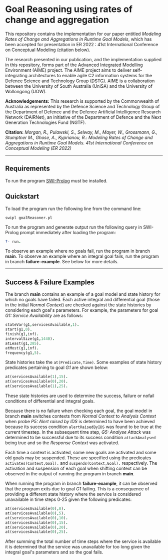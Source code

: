 # Goal Reasoning using rates of change and aggregation

This repository contains the implementation for our paper entitled _Modeling Rates of Change and Aggregations in Runtime Goal Models_, which has been accepted for presentation in ER 2022 : 41st International Conference on Conceptual Modeling (citation below).

The research presented in our publication, and the implementation supplied in this repository, forms part of the Advanced Integrated Modelling Environment (AIME) project. The AIME project aims to deliver self-integrating architectures to enable agile C2 information systems for the Defence Science and Technology Group (DSTG). AIME is a collaboration between the University of South Australia (UniSA) and the University of Wollongong (UOW).

**Acknowledgements:**
This research is supported by the Commonwealth of Australia as represented by the Defence Science and Technology Group of the Department of Defence and the Defence Artificial Intelligence Research Network (DAIRNet), an initiative of the Department of Defence and the Next Generation Technologies Fund (NGTF).

**Citation:**
_Morgan, R., Pulawski, S., Selway, M., Mayer, W., Grossmann, G., Stumptner M., Ghose, A., Kyprianou, R.: Modeling Rates of Change and Aggregations in Runtime Goal Models. 41st International Conference on Conceptual Modeling (ER 2022)_ 

---

## Requirements

To run the program [SWI-Prolog](https://www.swi-prolog.org/) must be installed.

## Quickstart

To load the program run the following line from the command line:

```
swipl goalReasoner.pl
```

To run the program and generate output run the following query in SWI-Prolog prompt immediately after loading the program:

```prolog
?- run.
```

To observe an example where no goals fail, run the program in branch **main**. To observe an example where an integral goal fails, run the program in branch **failure-example**. See below for more details.

---
## Success & Failure Examples

The branch **main** contains an example of a goal model and state history for which no goals have failed. Each active integral and differential goal (those in the initial _Normal Context_) are checked against the state histories by considering each goal's parameters. For example, the parameters for goal _G1: Service Availability_ are as follows:

```prolog
stateVar(g1,servicesAvailable,1).
start(g1,0).
finish(g1,inf).
intervalSize(g1,1440).
atLeast(g1,285).
atMost(g1,inf).
frequency(g1,5).
```

State histories take the ```at(Predicate,Time)```. Some examples of state history predicates pertaining to goal _G1_ are shown below:

```prolog
at(servicesAvailable(1),15).
at(servicesAvailable(0),20).
at(servicesAvailable(1),25).
```

These state histories are used to determine the success, failure or nofail conditions of differential and integral goals.

Because there is no failure when checking each goal, the goal model in branch **main** switches contexts from _Normal Context_ to _Analysis Context_ when probe _P5: Alert raised by IDS_ is determined to have been achieved because its success condition ```alertRaisedByIDS``` was found to be true at the current timestep. In the subsequent time step, _G5: Analyse Attack_ was determined to be successful due to its success condition ```attackAnalysed``` being true and so the _Response Context_ was activated.

Each time a context is activated, some new goals are activated and some old goals may be suspended. These are specified using the predicates ```activates(Context,Goal).``` and ```suspends(Context,Goal).``` respectively. The activation and suspension of each goal when shifting context can be observed in the output of running the program in branch **main**.

When running the program in branch **failure-example**, it can be observed that the program exits due to goal _G1_ failing. This is a consequence of providing a different state history where the service is considered unavailable in time steps 0-25 given the following predicates:

```prolog
at(servicesAvailable(0),0).
at(servicesAvailable(0),5).
at(servicesAvailable(0),10).
at(servicesAvailable(0),15).
at(servicesAvailable(0),20).
at(servicesAvailable(0),25).
```
After summing the total number of time steps where the service is available it is determined that the service was unavailable for too long given the integral goal's parameters and so the goal fails.
